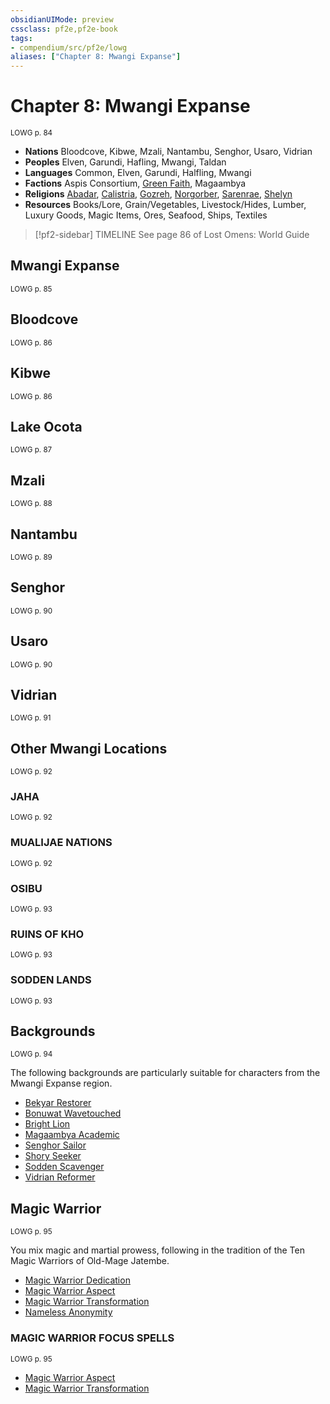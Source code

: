 ```yaml
---
obsidianUIMode: preview
cssclass: pf2e,pf2e-book
tags:
- compendium/src/pf2e/lowg
aliases: ["Chapter 8: Mwangi Expanse"]
---
```

# Chapter 8: Mwangi Expanse
<sup>LOWG p. 84</sup>

- **Nations** Bloodcove, Kibwe, Mzali, Nantambu, Senghor, Usaro, Vidrian
- **Peoples** Elven, Garundi, Hafling, Mwangi, Taldan
- **Languages** Common, Elven, Garundi, Halfling, Mwangi
- **Factions** Aspis Consortium, [Green Faith](../../Compendium/setting/deities/green-faith.md), Magaambya
- **Religions** [Abadar](../../Compendium/setting/deities/abadar.md), [Calistria](../../Compendium/setting/deities/calistria.md), [Gozreh](../../Compendium/setting/deities/gozreh.md), [Norgorber](../../Compendium/setting/deities/norgorber.md), [Sarenrae](../../Compendium/setting/deities/sarenrae.md), [Shelyn](../../Compendium/setting/deities/shelyn.md)
- **Resources** Books/Lore, Grain/Vegetables, Livestock/Hides, Lumber, Luxury Goods, Magic Items, Ores, Seafood, Ships, Textiles

> [!pf2-sidebar] TIMELINE
> See page 86 of Lost Omens: World Guide

## Mwangi Expanse
<sup>LOWG p. 85</sup>

## Bloodcove
<sup>LOWG p. 86</sup>

## Kibwe
<sup>LOWG p. 86</sup>

## Lake Ocota
<sup>LOWG p. 87</sup>

## Mzali
<sup>LOWG p. 88</sup>

## Nantambu
<sup>LOWG p. 89</sup>

## Senghor
<sup>LOWG p. 90</sup>

## Usaro
<sup>LOWG p. 90</sup>

## Vidrian
<sup>LOWG p. 91</sup>

## Other Mwangi Locations
<sup>LOWG p. 92</sup>

### JAHA
<sup>LOWG p. 92</sup>

### MUALIJAE NATIONS
<sup>LOWG p. 92</sup>

### OSIBU
<sup>LOWG p. 93</sup>

### RUINS OF KHO
<sup>LOWG p. 93</sup>

### SODDEN LANDS
<sup>LOWG p. 93</sup>

## Backgrounds
<sup>LOWG p. 94</sup>

The following backgrounds are particularly suitable for characters from the Mwangi Expanse region.

- [Bekyar Restorer](../../Compendium/character/backgrounds/bekyar-restorer-lowg.md)
- [Bonuwat Wavetouched](../../Compendium/character/backgrounds/bonuwat-wavetouched-lowg.md)
- [Bright Lion](../../Compendium/character/backgrounds/bright-lion-lowg.md)
- [Magaambya Academic](../../Compendium/character/backgrounds/magaambya-academic-lowg.md)
- [Senghor Sailor](../../Compendium/character/backgrounds/senghor-sailor-lowg.md)
- [Shory Seeker](../../Compendium/character/backgrounds/shory-seeker-lowg.md)
- [Sodden Scavenger](../../Compendium/character/backgrounds/sodden-scavenger-lowg.md)
- [Vidrian Reformer](../../Compendium/character/backgrounds/vidrian-reformer-lowg.md)

## Magic Warrior
<sup>LOWG p. 95</sup>

You mix magic and martial prowess, following in the tradition of the Ten Magic Warriors of Old-Mage Jatembe.

- [Magic Warrior Dedication](../../Compendium/feats/magic-warrior-dedication-lowg.md)
- [Magic Warrior Aspect](../../Compendium/feats/magic-warrior-aspect-lowg.md)
- [Magic Warrior Transformation](../../Compendium/feats/magic-warrior-transformation-lowg.md)
- [Nameless Anonymity](../../Compendium/feats/nameless-anonymity-lowg.md)

### MAGIC WARRIOR FOCUS SPELLS
<sup>LOWG p. 95</sup>

- [Magic Warrior Aspect](../../Compendium/spells/magic-warrior-aspect-lowg.md)
- [Magic Warrior Transformation](../../Compendium/spells/magic-warrior-transformation-lowg.md)